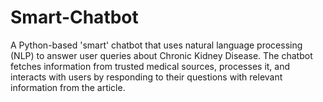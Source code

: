 # Smart-Chatbot
A Python-based 'smart' chatbot that uses natural language processing (NLP) to answer user queries about Chronic Kidney Disease. The chatbot fetches information from trusted medical sources, processes it, and interacts with users by responding to their questions with relevant information from the article.

